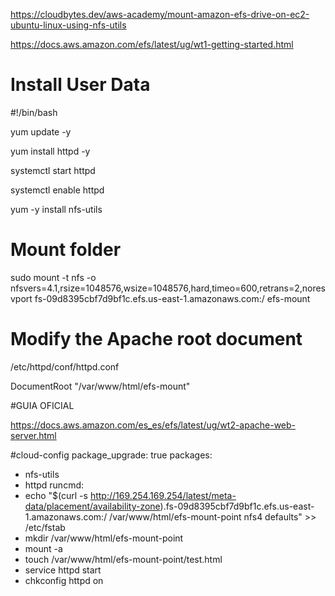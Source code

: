 https://cloudbytes.dev/aws-academy/mount-amazon-efs-drive-on-ec2-ubuntu-linux-using-nfs-utils

https://docs.aws.amazon.com/efs/latest/ug/wt1-getting-started.html


# Install User Data

#!/bin/bash

yum update -y

yum install httpd -y

systemctl start httpd

systemctl enable httpd

yum -y install nfs-utils


# Mount folder

sudo mount -t nfs -o nfsvers=4.1,rsize=1048576,wsize=1048576,hard,timeo=600,retrans=2,noresvport fs-09d8395cbf7d9bf1c.efs.us-east-1.amazonaws.com:/   efs-mount

# Modify the Apache root document

/etc/httpd/conf/httpd.conf

DocumentRoot "/var/www/html/efs-mount"



#GUIA OFICIAL

https://docs.aws.amazon.com/es_es/efs/latest/ug/wt2-apache-web-server.html

#cloud-config
package_upgrade: true
packages:
- nfs-utils
- httpd
runcmd:
- echo "$(curl -s http://169.254.169.254/latest/meta-data/placement/availability-zone).fs-09d8395cbf7d9bf1c.efs.us-east-1.amazonaws.com:/    /var/www/html/efs-mount-point   nfs4    defaults" >> /etc/fstab
- mkdir /var/www/html/efs-mount-point
- mount -a
- touch /var/www/html/efs-mount-point/test.html
- service httpd start
- chkconfig httpd on

